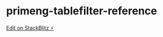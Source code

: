 # primeng-tablefilter-reference

[Edit on StackBlitz ⚡️](https://stackblitz.com/edit/primeng-tablefilter-reference)